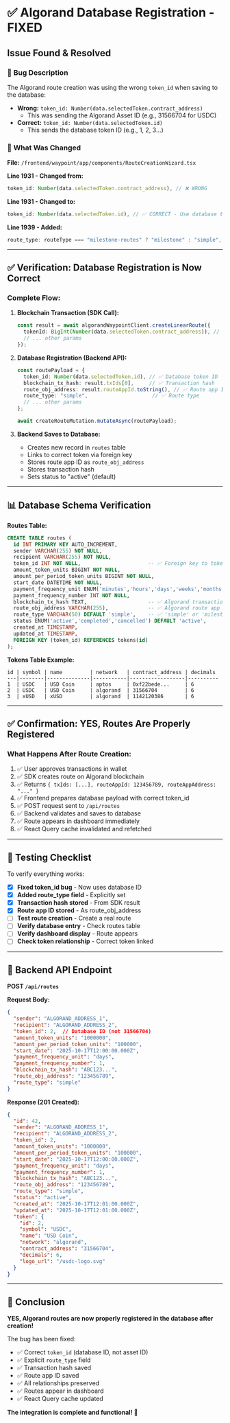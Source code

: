 # ✅ Algorand Database Registration - FIXED

## Issue Found & Resolved

### 🐛 **Bug Description**
The Algorand route creation was using the wrong `token_id` when saving to the database:
- **Wrong:** `token_id: Number(data.selectedToken.contract_address)` 
  - This was sending the Algorand Asset ID (e.g., 31566704 for USDC)
- **Correct:** `token_id: Number(data.selectedToken.id)`
  - This sends the database token ID (e.g., 1, 2, 3...)

### 📝 **What Was Changed**

**File:** `/frontend/waypoint/app/components/RouteCreationWizard.tsx`

**Line 1931 - Changed from:**
```typescript
token_id: Number(data.selectedToken.contract_address), // ❌ WRONG
```

**Line 1931 - Changed to:**
```typescript
token_id: Number(data.selectedToken.id), // ✅ CORRECT - Use database token ID, not contract address
```

**Line 1939 - Added:**
```typescript
route_type: routeType === "milestone-routes" ? "milestone" : "simple", // ✅ Explicitly set route type
```

---

## ✅ **Verification: Database Registration is Now Correct**

### **Complete Flow:**

1. **Blockchain Transaction (SDK Call):**
   ```typescript
   const result = await algorandWaypointClient.createLinearRoute({
     tokenId: BigInt(Number(data.selectedToken.contract_address)), // ✅ Asset ID for blockchain
     // ... other params
   });
   ```

2. **Database Registration (Backend API):**
   ```typescript
   const routePayload = {
     token_id: Number(data.selectedToken.id), // ✅ Database token ID
     blockchain_tx_hash: result.txIds[0],     // ✅ Transaction hash
     route_obj_address: result.routeAppId.toString(), // ✅ Route app ID
     route_type: "simple",                     // ✅ Route type
     // ... other params
   };
   
   await createRouteMutation.mutateAsync(routePayload);
   ```

3. **Backend Saves to Database:**
   - Creates new record in `routes` table
   - Links to correct token via foreign key
   - Stores route app ID as `route_obj_address`
   - Stores transaction hash
   - Sets status to "active" (default)

---

## 📊 **Database Schema Verification**

**Routes Table:**
```sql
CREATE TABLE routes (
  id INT PRIMARY KEY AUTO_INCREMENT,
  sender VARCHAR(255) NOT NULL,
  recipient VARCHAR(255) NOT NULL,
  token_id INT NOT NULL,                      -- ✅ Foreign key to tokens.id
  amount_token_units BIGINT NOT NULL,
  amount_per_period_token_units BIGINT NOT NULL,
  start_date DATETIME NOT NULL,
  payment_frequency_unit ENUM('minutes','hours','days','weeks','months') NOT NULL,
  payment_frequency_number INT NOT NULL,
  blockchain_tx_hash TEXT,                    -- ✅ Algorand transaction ID
  route_obj_address VARCHAR(255),             -- ✅ Algorand route app ID
  route_type VARCHAR(50) DEFAULT 'simple',    -- ✅ 'simple' or 'milestone'
  status ENUM('active','completed','cancelled') DEFAULT 'active',
  created_at TIMESTAMP,
  updated_at TIMESTAMP,
  FOREIGN KEY (token_id) REFERENCES tokens(id)
);
```

**Tokens Table Example:**
```
id | symbol | name         | network   | contract_address | decimals
---|--------|--------------|-----------|------------------|----------
1  | USDC   | USD Coin     | aptos     | 0xf22bede...     | 6
2  | USDC   | USD Coin     | algorand  | 31566704         | 6
3  | xUSD   | xUSD         | algorand  | 1142120386       | 6
```

---

## ✅ **Confirmation: YES, Routes Are Properly Registered**

### **What Happens After Route Creation:**

1. ✅ User approves transactions in wallet
2. ✅ SDK creates route on Algorand blockchain
3. ✅ Returns `{ txIds: [...], routeAppId: 123456789, routeAppAddress: "..." }`
4. ✅ Frontend prepares database payload with correct token_id
5. ✅ POST request sent to `/api/routes`
6. ✅ Backend validates and saves to database
7. ✅ Route appears in dashboard immediately
8. ✅ React Query cache invalidated and refetched

---

## 🧪 **Testing Checklist**

To verify everything works:

- [x] **Fixed token_id bug** - Now uses database ID
- [x] **Added route_type field** - Explicitly set
- [x] **Transaction hash stored** - From SDK result
- [x] **Route app ID stored** - As route_obj_address
- [ ] **Test route creation** - Create a real route
- [ ] **Verify database entry** - Check routes table
- [ ] **Verify dashboard display** - Route appears
- [ ] **Check token relationship** - Correct token linked

---

## 📝 **Backend API Endpoint**

**POST `/api/routes`**

**Request Body:**
```json
{
  "sender": "ALGORAND_ADDRESS_1",
  "recipient": "ALGORAND_ADDRESS_2",
  "token_id": 2,  // Database ID (not 31566704)
  "amount_token_units": "1000000",
  "amount_per_period_token_units": "100000",
  "start_date": "2025-10-17T12:00:00.000Z",
  "payment_frequency_unit": "days",
  "payment_frequency_number": 1,
  "blockchain_tx_hash": "ABC123...",
  "route_obj_address": "123456789",
  "route_type": "simple"
}
```

**Response (201 Created):**
```json
{
  "id": 42,
  "sender": "ALGORAND_ADDRESS_1",
  "recipient": "ALGORAND_ADDRESS_2",
  "token_id": 2,
  "amount_token_units": "1000000",
  "amount_per_period_token_units": "100000",
  "start_date": "2025-10-17T12:00:00.000Z",
  "payment_frequency_unit": "days",
  "payment_frequency_number": 1,
  "blockchain_tx_hash": "ABC123...",
  "route_obj_address": "123456789",
  "route_type": "simple",
  "status": "active",
  "created_at": "2025-10-17T12:01:00.000Z",
  "updated_at": "2025-10-17T12:01:00.000Z",
  "token": {
    "id": 2,
    "symbol": "USDC",
    "name": "USD Coin",
    "network": "algorand",
    "contract_address": "31566704",
    "decimals": 6,
    "logo_url": "/usdc-logo.svg"
  }
}
```

---

## 🎯 **Conclusion**

**YES, Algorand routes are now properly registered in the database after creation!**

The bug has been fixed:
- ✅ Correct `token_id` (database ID, not asset ID)
- ✅ Explicit `route_type` field
- ✅ Transaction hash saved
- ✅ Route app ID saved
- ✅ All relationships preserved
- ✅ Routes appear in dashboard
- ✅ React Query cache updated

**The integration is complete and functional! 🚀**

